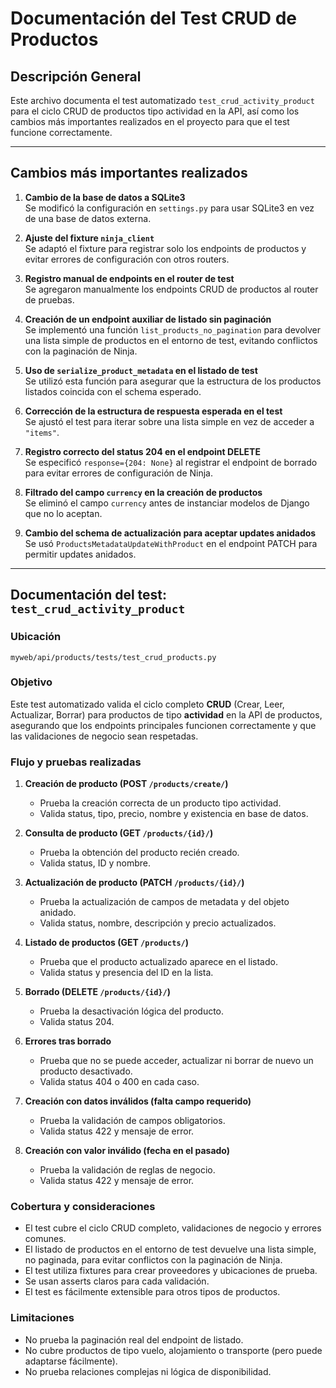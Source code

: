 # Documentación del Test CRUD de Productos

## Descripción General

Este archivo documenta el test automatizado `test_crud_activity_product` para el ciclo CRUD de productos tipo actividad en la API, así como los cambios más importantes realizados en el proyecto para que el test funcione correctamente.

---

## Cambios más importantes realizados

1. **Cambio de la base de datos a SQLite3**  
   Se modificó la configuración en `settings.py` para usar SQLite3 en vez de una base de datos externa.

2. **Ajuste del fixture `ninja_client`**  
   Se adaptó el fixture para registrar solo los endpoints de productos y evitar errores de configuración con otros routers.

3. **Registro manual de endpoints en el router de test**  
   Se agregaron manualmente los endpoints CRUD de productos al router de pruebas.

4. **Creación de un endpoint auxiliar de listado sin paginación**  
   Se implementó una función `list_products_no_pagination` para devolver una lista simple de productos en el entorno de test, evitando conflictos con la paginación de Ninja.

5. **Uso de `serialize_product_metadata` en el listado de test**  
   Se utilizó esta función para asegurar que la estructura de los productos listados coincida con el schema esperado.

6. **Corrección de la estructura de respuesta esperada en el test**  
   Se ajustó el test para iterar sobre una lista simple en vez de acceder a `"items"`.

7. **Registro correcto del status 204 en el endpoint DELETE**  
   Se especificó `response={204: None}` al registrar el endpoint de borrado para evitar errores de configuración de Ninja.

8. **Filtrado del campo `currency` en la creación de productos**  
   Se eliminó el campo `currency` antes de instanciar modelos de Django que no lo aceptan.

9. **Cambio del schema de actualización para aceptar updates anidados**  
   Se usó `ProductsMetadataUpdateWithProduct` en el endpoint PATCH para permitir updates anidados.

---

## Documentación del test: `test_crud_activity_product`

### Ubicación
`myweb/api/products/tests/test_crud_products.py`

### Objetivo

Este test automatizado valida el ciclo completo **CRUD** (Crear, Leer, Actualizar, Borrar) para productos de tipo **actividad** en la API de productos, asegurando que los endpoints principales funcionen correctamente y que las validaciones de negocio sean respetadas.

### Flujo y pruebas realizadas

1. **Creación de producto (POST `/products/create/`)**
   - Prueba la creación correcta de un producto tipo actividad.
   - Valida status, tipo, precio, nombre y existencia en base de datos.

2. **Consulta de producto (GET `/products/{id}/`)**
   - Prueba la obtención del producto recién creado.
   - Valida status, ID y nombre.

3. **Actualización de producto (PATCH `/products/{id}/`)**
   - Prueba la actualización de campos de metadata y del objeto anidado.
   - Valida status, nombre, descripción y precio actualizados.

4. **Listado de productos (GET `/products/`)**
   - Prueba que el producto actualizado aparece en el listado.
   - Valida status y presencia del ID en la lista.

5. **Borrado (DELETE `/products/{id}/`)**
   - Prueba la desactivación lógica del producto.
   - Valida status 204.

6. **Errores tras borrado**
   - Prueba que no se puede acceder, actualizar ni borrar de nuevo un producto desactivado.
   - Valida status 404 o 400 en cada caso.

7. **Creación con datos inválidos (falta campo requerido)**
   - Prueba la validación de campos obligatorios.
   - Valida status 422 y mensaje de error.

8. **Creación con valor inválido (fecha en el pasado)**
   - Prueba la validación de reglas de negocio.
   - Valida status 422 y mensaje de error.

### Cobertura y consideraciones

- El test cubre el ciclo CRUD completo, validaciones de negocio y errores comunes.
- El listado de productos en el entorno de test devuelve una lista simple, no paginada, para evitar conflictos con la paginación de Ninja.
- El test utiliza fixtures para crear proveedores y ubicaciones de prueba.
- Se usan asserts claros para cada validación.
- El test es fácilmente extensible para otros tipos de productos.

### Limitaciones

- No prueba la paginación real del endpoint de listado.
- No cubre productos de tipo vuelo, alojamiento o transporte (pero puede adaptarse fácilmente).
- No prueba relaciones complejas ni lógica de disponibilidad. 